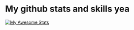 # My github stats and skills yea





[![My Awesome Stats](https://awesome-github-stats.azurewebsites.net/user-stats/xdevman9?cardType=octocat&theme=flag-brazil&preferLogin=false)](https://git.io/awesome-stats-card)
